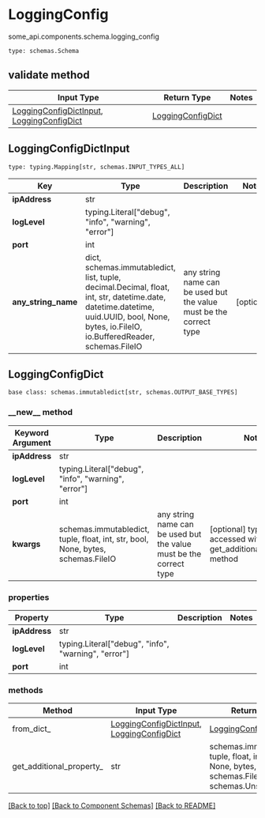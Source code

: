 # LoggingConfig
some_api.components.schema.logging_config
```
type: schemas.Schema
```

## validate method
Input Type | Return Type | Notes
------------ | ------------- | -------------
[LoggingConfigDictInput](#loggingconfigdictinput), [LoggingConfigDict](#loggingconfigdict) | [LoggingConfigDict](#loggingconfigdict) |

## LoggingConfigDictInput
```
type: typing.Mapping[str, schemas.INPUT_TYPES_ALL]
```
Key | Type |  Description | Notes
------------ | ------------- | ------------- | -------------
**ipAddress** | str |  |
**logLevel** | typing.Literal["debug", "info", "warning", "error"] |  |
**port** | int |  |
**any_string_name** | dict, schemas.immutabledict, list, tuple, decimal.Decimal, float, int, str, datetime.date, datetime.datetime, uuid.UUID, bool, None, bytes, io.FileIO, io.BufferedReader, schemas.FileIO | any string name can be used but the value must be the correct type | [optional]

## LoggingConfigDict
```
base class: schemas.immutabledict[str, schemas.OUTPUT_BASE_TYPES]
```
### &lowbar;&lowbar;new&lowbar;&lowbar; method
Keyword Argument | Type | Description | Notes
---------------- | ---- | ----------- | -----
**ipAddress** | str |  |
**logLevel** | typing.Literal["debug", "info", "warning", "error"] |  |
**port** | int |  |
**kwargs** | schemas.immutabledict, tuple, float, int, str, bool, None, bytes, schemas.FileIO | any string name can be used but the value must be the correct type | [optional] typed value is accessed with the get_additional_property_ method

### properties
Property | Type | Description | Notes
-------- | ---- | ----------- | -----
**ipAddress** | str |  |
**logLevel** | typing.Literal["debug", "info", "warning", "error"] |  |
**port** | int |  |

### methods
Method | Input Type | Return Type | Notes
------ | ---------- | ----------- | ------
from_dict_ | [LoggingConfigDictInput](#loggingconfigdictinput), [LoggingConfigDict](#loggingconfigdict) | [LoggingConfigDict](#loggingconfigdict) | a constructor
get_additional_property_ | str | schemas.immutabledict, tuple, float, int, str, bool, None, bytes, schemas.FileIO, schemas.Unset }} | provides type safety for additional properties

[[Back to top]](#top) [[Back to Component Schemas]](../../../README.md#Component-Schemas) [[Back to README]](../../../README.md)
